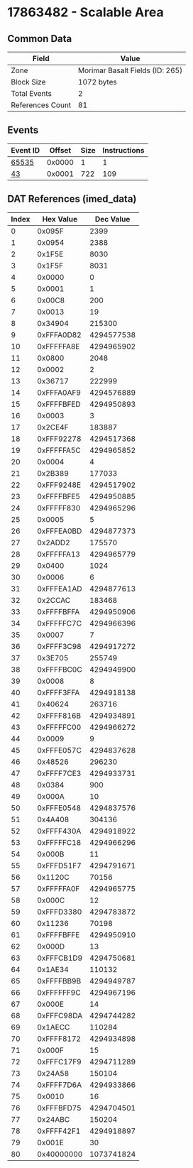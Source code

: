 # 17863482 - Scalable Area

## Common Data

| Field            | Value                           |
|------------------|---------------------------------|
| Zone             | Morimar Basalt Fields (ID: 265) |
| Block Size       | 1072 bytes                      |
| Total Events     | 2                               |
| References Count | 81                              |

## Events

| Event ID            | Offset   |   Size |   Instructions |
|---------------------|----------|--------|----------------|
| [65535](./65535.md) | 0x0000   |      1 |              1 |
| [43](./43.md)       | 0x0001   |    722 |            109 |

## DAT References (imed_data)

|   Index | Hex Value   |   Dec Value |
|---------|-------------|-------------|
|       0 | 0x095F      |        2399 |
|       1 | 0x0954      |        2388 |
|       2 | 0x1F5E      |        8030 |
|       3 | 0x1F5F      |        8031 |
|       4 | 0x0000      |           0 |
|       5 | 0x0001      |           1 |
|       6 | 0x00C8      |         200 |
|       7 | 0x0013      |          19 |
|       8 | 0x34904     |      215300 |
|       9 | 0xFFFA0D82  |  4294577538 |
|      10 | 0xFFFFFA8E  |  4294965902 |
|      11 | 0x0800      |        2048 |
|      12 | 0x0002      |           2 |
|      13 | 0x36717     |      222999 |
|      14 | 0xFFFA0AF9  |  4294576889 |
|      15 | 0xFFFFBFED  |  4294950893 |
|      16 | 0x0003      |           3 |
|      17 | 0x2CE4F     |      183887 |
|      18 | 0xFFF92278  |  4294517368 |
|      19 | 0xFFFFFA5C  |  4294965852 |
|      20 | 0x0004      |           4 |
|      21 | 0x2B389     |      177033 |
|      22 | 0xFFF9248E  |  4294517902 |
|      23 | 0xFFFFBFE5  |  4294950885 |
|      24 | 0xFFFFF830  |  4294965296 |
|      25 | 0x0005      |           5 |
|      26 | 0xFFFEA0BD  |  4294877373 |
|      27 | 0x2ADD2     |      175570 |
|      28 | 0xFFFFFA13  |  4294965779 |
|      29 | 0x0400      |        1024 |
|      30 | 0x0006      |           6 |
|      31 | 0xFFFEA1AD  |  4294877613 |
|      32 | 0x2CCAC     |      183468 |
|      33 | 0xFFFFBFFA  |  4294950906 |
|      34 | 0xFFFFFC7C  |  4294966396 |
|      35 | 0x0007      |           7 |
|      36 | 0xFFFF3C98  |  4294917272 |
|      37 | 0x3E705     |      255749 |
|      38 | 0xFFFFBC0C  |  4294949900 |
|      39 | 0x0008      |           8 |
|      40 | 0xFFFF3FFA  |  4294918138 |
|      41 | 0x40624     |      263716 |
|      42 | 0xFFFF816B  |  4294934891 |
|      43 | 0xFFFFFC00  |  4294966272 |
|      44 | 0x0009      |           9 |
|      45 | 0xFFFE057C  |  4294837628 |
|      46 | 0x48526     |      296230 |
|      47 | 0xFFFF7CE3  |  4294933731 |
|      48 | 0x0384      |         900 |
|      49 | 0x000A      |          10 |
|      50 | 0xFFFE0548  |  4294837576 |
|      51 | 0x4A408     |      304136 |
|      52 | 0xFFFF430A  |  4294918922 |
|      53 | 0xFFFFFC18  |  4294966296 |
|      54 | 0x000B      |          11 |
|      55 | 0xFFFD51F7  |  4294791671 |
|      56 | 0x1120C     |       70156 |
|      57 | 0xFFFFFA0F  |  4294965775 |
|      58 | 0x000C      |          12 |
|      59 | 0xFFFD3380  |  4294783872 |
|      60 | 0x11236     |       70198 |
|      61 | 0xFFFFBFFE  |  4294950910 |
|      62 | 0x000D      |          13 |
|      63 | 0xFFFCB1D9  |  4294750681 |
|      64 | 0x1AE34     |      110132 |
|      65 | 0xFFFFBB9B  |  4294949787 |
|      66 | 0xFFFFFF9C  |  4294967196 |
|      67 | 0x000E      |          14 |
|      68 | 0xFFFC98DA  |  4294744282 |
|      69 | 0x1AECC     |      110284 |
|      70 | 0xFFFF8172  |  4294934898 |
|      71 | 0x000F      |          15 |
|      72 | 0xFFFC17F9  |  4294711289 |
|      73 | 0x24A58     |      150104 |
|      74 | 0xFFFF7D6A  |  4294933866 |
|      75 | 0x0010      |          16 |
|      76 | 0xFFFBFD75  |  4294704501 |
|      77 | 0x24ABC     |      150204 |
|      78 | 0xFFFF42F1  |  4294918897 |
|      79 | 0x001E      |          30 |
|      80 | 0x40000000  |  1073741824 |
